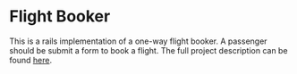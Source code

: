 # Flight Booker

This is a rails implementation of a one-way flight booker.
A passenger should be submit a form to book a flight.
The full project description can be found
[here](https://www.theodinproject.com/lessons/building-advanced-forms).

